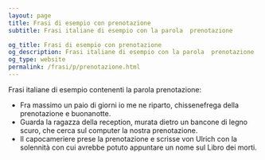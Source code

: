 ```yaml
---
layout: page
title: Frasi di esempio con prenotazione 
subtitle: Frasi italiane di esempio con la parola  prenotazione

og_title: Frasi di esempio con prenotazione 
og_description: Frasi italiane di esempio con la parola  prenotazione
og_type: website
permalink: /frasi/p/prenotazione.html
---
```


Frasi italiane di esempio contenenti la parola prenotazione:


- Fra massimo un paio di giorni io me ne riparto, chissenefrega della prenotazione e buonanotte.
- Guarda la ragazza della reception, murata dietro un bancone di legno scuro, che cerca sul computer la nostra prenotazione.
- Il capocameriere prese la prenotazione e scrisse von Ulrich con la solennità con cui avrebbe potuto appuntare un nome sul Libro dei morti.

